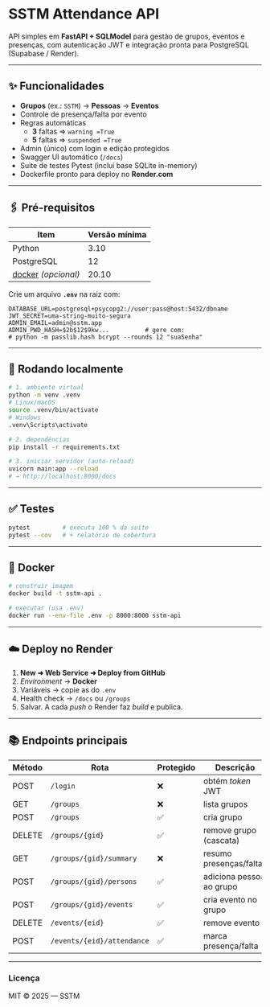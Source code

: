
# SSTM Attendance API

API simples em **FastAPI + SQLModel** para gestão de grupos, eventos e presenças, com
autenticação JWT e integração pronta para PostgreSQL (Supabase / Render).

---

## ✨ Funcionalidades

- **Grupos** (ex.: `SSTM`) → **Pessoas** → **Eventos**
- Controle de presença/falta por evento
- Regras automáticas  
  - **3** faltas ⇒ `warning =True`  
  - **5** faltas ⇒ `suspended =True`
- Admin (único) com login e edição protegidos
- Swagger UI automático (`/docs`)
- Suite de testes Pytest (inclui base SQLite in-memory)
- Dockerfile pronto para deploy no **Render.com**

---

## 🖇️ Pré-requisitos

| Item            | Versão mínima |
|-----------------|---------------|
| Python          | 3.10          |
| PostgreSQL      | 12            |
| [docker](https://docs.docker.com/get-docker/) _(opcional)_ | 20.10 |

Crie um arquivo **`.env`** na raiz com:

```env
DATABASE_URL=postgresql+psycopg2://user:pass@host:5432/dbname
JWT_SECRET=uma-string-muito-segura
ADMIN_EMAIL=admin@sstm.app
ADMIN_PWD_HASH=$2b$12$9kw...          # gere com:
# python -m passlib.hash bcrypt --rounds 12 "suaSenha"
````

---

## 🚀 Rodando localmente

```bash
# 1. ambiente virtual
python -m venv .venv
# Linux/macOS
source .venv/bin/activate
# Windows
.venv\Scripts\activate

# 2. dependências
pip install -r requirements.txt

# 3. iniciar servidor (auto-reload)
uvicorn main:app --reload
# → http://localhost:8000/docs
```

---

## ✅ Testes

```bash
pytest         # executa 100 % da suíte
pytest --cov   # + relatório de cobertura
```

---

## 🐳 Docker

```bash
# construir imagem
docker build -t sstm-api .

# executar (usa .env)
docker run --env-file .env -p 8000:8000 sstm-api
```

---

## ☁️ Deploy no Render

1. **New ➜ Web Service ➜ Deploy from GitHub**
2. *Environment* → **Docker**
3. Variáveis → copie as do `.env`
4. Health check → `/docs` ou `/groups`
5. Salvar. A cada *push* o Render faz *build* e publica.

---

## 📚 Endpoints principais

| Método | Rota                       | Protegido | Descrição                |
| ------ | -------------------------- | --------- | ------------------------ |
| POST   | `/login`                   | ❌         | obtém *token* JWT        |
| GET    | `/groups`                  | ❌         | lista grupos             |
| POST   | `/groups`                  | ✅         | cria grupo               |
| DELETE | `/groups/{gid}`            | ✅         | remove grupo (cascata)   |
| GET    | `/groups/{gid}/summary`    | ❌         | resumo presenças/faltas  |
| POST   | `/groups/{gid}/persons`    | ✅         | adiciona pessoa ao grupo |
| POST   | `/groups/{gid}/events`     | ✅         | cria evento no grupo     |
| DELETE | `/events/{eid}`            | ✅         | remove evento            |
| POST   | `/events/{eid}/attendance` | ✅         | marca presença/falta     |

---

### Licença

MIT © 2025 — SSTM
